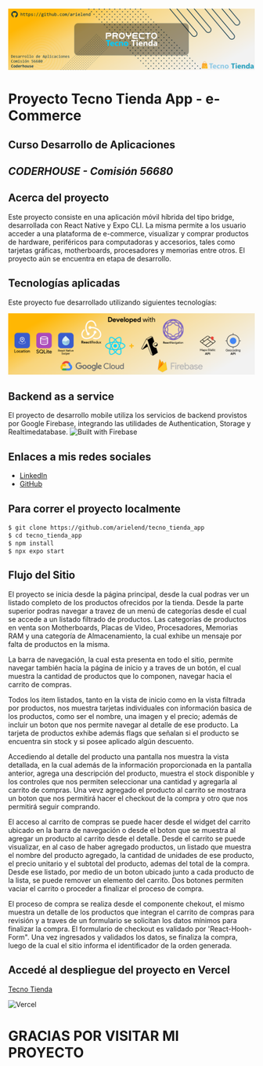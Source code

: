 ![Banner Tecno Tienda](/assets/img/headerReadme.png)
# Proyecto Tecno Tienda App - e-Commerce
## Curso Desarrollo de Aplicaciones
## _CODERHOUSE - Comisión 56680_


## Acerca del proyecto
Este proyecto consiste en una aplicación móvil híbrida del tipo bridge, desarrollada con React Native y Expo CLI. La misma permite a los usuario acceder a una plataforma de e-commerce, visualizar y comprar productos de hardware, periféricos para computadoras y accesorios, tales como tarjetas gráficas, motherboards, procesadores y memorias entre otros. El proyecto aún se encuentra en etapa de desarrollo.


## Tecnologías aplicadas
Este proyecto fue desarrollado utilizando siguientes tecnologías:

![Tecnologías del proyecto](/assets/img/developedReadme.png)

## Backend as a service
El proyecto de desarrollo mobile utiliza los servicios de backend provistos por Google Firebase, integrando las utilidades de Authentication, Storage y Realtimedatabase.
![Built with Firebase](/public/images/readme/built-with-firebase.png)


## Enlaces a mis redes sociales

- [LinkedIn](https://www.linkedin.com/in/ariel-endrizzi/)
- [GitHub](https://github.com/arielend)


## Para correr el proyecto localmente

```
$ git clone https://github.com/arielend/tecno_tienda_app
$ cd tecno_tienda_app
$ npm install
$ npx expo start
```

## Flujo del Sitio
El proyecto se inicia desde la página principal, desde la cual podras ver un listado completo de los productos ofrecidos por la tienda. Desde la parte superior podras navegar a travez de un menú de categorías desde el cual se accede a un listado filtrado de productos. Las categorías de productos en venta son Motherboards, Placas de Video, Procesadores, Memorias RAM y una categoría de Almacenamiento, la cual exhibe un mensaje por falta de productos en la misma.  

La barra de navegación, la cual esta presenta en todo el sitio, permite navegar también hacia la página de inicio y a traves de un botón, el cual muestra la cantidad de productos que lo componen, navegar hacia el carrito de compras.  

Todos los item listados, tanto en la vista de inicio como en la vista filtrada por productos, nos muestra tarjetas individuales con información basica de los productos, como ser el nombre, una imagen y el precio; además de incluir un boton que nos permite navegar al detalle de ese producto. La tarjeta de productos exhibe además flags que señalan si el producto se encuentra sin stock y si posee aplicado algún descuento.  

Accediendo al detalle del producto una pantalla nos muestra la vista detallada, en la cual además de la información proporcionada en la pantalla anterior, agrega una descripción del producto, muestra el stock disponible y los controles que nos permiten seleccionar una cantidad y agregarla al carrito de compras. Una vevz agregado el producto al carrito se mostrara un boton que nos permitirá hacer el checkout de la compra y otro que nos permitirá seguir comprando.  


El acceso al carrito de compras se puede hacer desde el widget del carrito ubicado en la barra de navegación o desde el boton que se muestra al agregar un producto al carrito desde el detalle. Desde el carrito se puede visualizar, en al caso de haber agregado productos, un listado que muestra el nombre del producto agregado, la cantidad de unidades de ese producto, el precio unitario y el subtotal del producto, ademas del total de la compra. Desde ese listado, por medio de un boton ubicado junto a cada producto de la lista, se puede remover un elemento del carrito. Dos botones permiten vaciar el carrito o proceder a finalizar el proceso de compra.

El proceso de compra se realiza desde el componente chekout, el mismo muestra un detalle de los productos que integran el carrito de compras para revisión y a traves de un formulario se solicitan los datos mínimos para finalizar la compra. El formulario de checkout es validado por 'React-Hooh-Form". Una vez ingresados y validados los datos, se finaliza la compra, luego de la cual el sitio informa el identificador de la orden generada.

## Accedé al despliegue del proyecto en Vercel
[Tecno Tienda](https://react-pf-endrizzi.vercel.app/)

![Vercel](/public/images/readme/vercel.png)

# GRACIAS POR VISITAR MI PROYECTO
